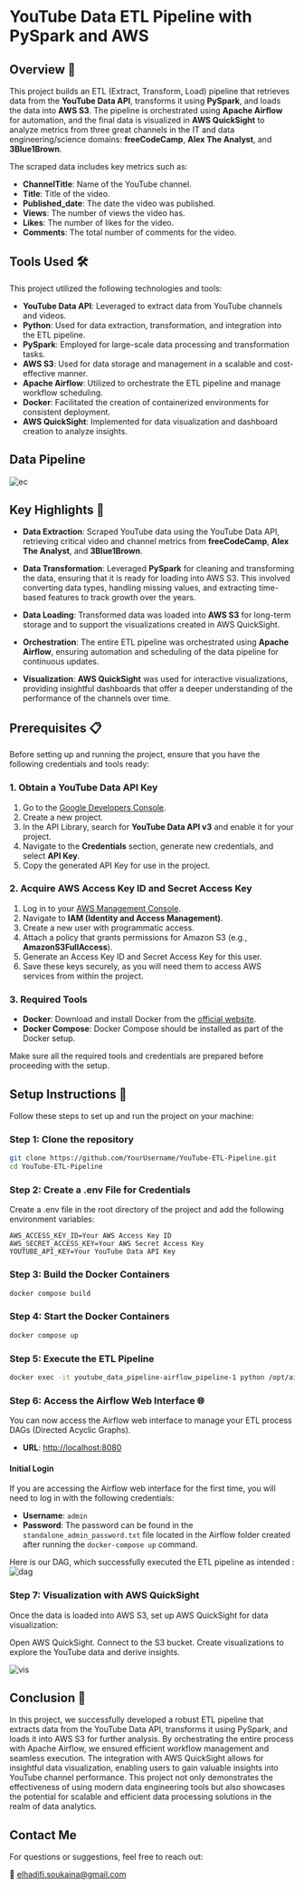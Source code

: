 # YouTube Data ETL Pipeline with PySpark and AWS

## Overview 🚀
This project builds an ETL (Extract, Transform, Load) pipeline that retrieves data from the **YouTube Data API**, transforms it using **PySpark**, and loads the data into **AWS S3**. The pipeline is orchestrated using **Apache Airflow** for automation, and the final data is visualized in **AWS QuickSight** to analyze metrics from three great channels in the IT and data engineering/science domains: **freeCodeCamp**, **Alex The Analyst**, and **3Blue1Brown**.

The scraped data includes key metrics such as:
- **ChannelTitle**: Name of the YouTube channel.
- **Title**: Title of the video.
- **Published_date**: The date the video was published.
- **Views**: The number of views the video has.
- **Likes**: The number of likes for the video.
- **Comments**: The total number of comments for the video.

## Tools Used 🛠️

This project utilized the following technologies and tools:

- **YouTube Data API**: Leveraged to extract data from YouTube channels and videos.
- **Python**: Used for data extraction, transformation, and integration into the ETL pipeline.
- **PySpark**: Employed for large-scale data processing and transformation tasks.
- **AWS S3**: Used for data storage and management in a scalable and cost-effective manner.
- **Apache Airflow**: Utilized to orchestrate the ETL pipeline and manage workflow scheduling.
- **Docker**: Facilitated the creation of containerized environments for consistent deployment.
- **AWS QuickSight**: Implemented for data visualization and dashboard creation to analyze insights.

## Data Pipeline
![ec](https://github.com/user-attachments/assets/b2fbcaee-10f5-4702-ad44-4a4957c7aa25)

## Key Highlights 🌟

- **Data Extraction**: Scraped YouTube data using the YouTube Data API, retrieving critical video and channel metrics from **freeCodeCamp**, **Alex The Analyst**, and **3Blue1Brown**.

- **Data Transformation**: Leveraged **PySpark** for cleaning and transforming the data, ensuring that it is ready for loading into AWS S3. This involved converting data types, handling missing values, and extracting time-based features to track growth over the years.

- **Data Loading**: Transformed data was loaded into **AWS S3** for long-term storage and to support the visualizations created in AWS QuickSight.

- **Orchestration**: The entire ETL pipeline was orchestrated using **Apache Airflow**, ensuring automation and scheduling of the data pipeline for continuous updates.

- **Visualization**: **AWS QuickSight** was used for interactive visualizations, providing insightful dashboards that offer a deeper understanding of the performance of the channels over time.


## Prerequisites 📋

Before setting up and running the project, ensure that you have the following credentials and tools ready:

### 1. Obtain a YouTube Data API Key

1. Go to the [Google Developers Console](https://console.developers.google.com/).
2. Create a new project.
3. In the API Library, search for **YouTube Data API v3** and enable it for your project.
4. Navigate to the **Credentials** section, generate new credentials, and select **API Key**.
5. Copy the generated API Key for use in the project.

### 2. Acquire AWS Access Key ID and Secret Access Key

1. Log in to your [AWS Management Console](https://aws.amazon.com/console/).
2. Navigate to **IAM (Identity and Access Management)**.
3. Create a new user with programmatic access.
4. Attach a policy that grants permissions for Amazon S3 (e.g., **AmazonS3FullAccess**).
5. Generate an Access Key ID and Secret Access Key for this user.
6. Save these keys securely, as you will need them to access AWS services from within the project.

### 3. Required Tools

- **Docker**: Download and install Docker from the [official website](https://www.docker.com/get-started).
- **Docker Compose**: Docker Compose should be installed as part of the Docker setup.

Make sure all the required tools and credentials are prepared before proceeding with the setup.


## Setup Instructions 📝

Follow these steps to set up and run the project on your machine:

### Step 1: Clone the repository

```bash
git clone https://github.com/YourUsername/YouTube-ETL-Pipeline.git
cd YouTube-ETL-Pipeline
```


### Step 2: Create a .env File for Credentials

Create a .env file in the root directory of the project and add the following environment variables:

```plaintext
AWS_ACCESS_KEY_ID=Your AWS Access Key ID
AWS_SECRET_ACCESS_KEY=Your AWS Secret Access Key
YOUTUBE_API_KEY=Your YouTube Data API Key
```

### Step 3: Build the Docker Containers

```bash
docker compose build
```

### Step 4: Start the Docker Containers

```bash
docker compose up
```

### Step 5: Execute the ETL Pipeline

```bash
docker exec -it youtube_data_pipeline-airflow_pipeline-1 python /opt/airflow/dags/youtube_etl_dag.py
```

### Step 6: Access the Airflow Web Interface 🌐

You can now access the Airflow web interface to manage your ETL process DAGs (Directed Acyclic Graphs).

- **URL**: [http://localhost:8080](http://localhost:8080)

#### Initial Login

If you are accessing the Airflow web interface for the first time, you will need to log in with the following credentials:

- **Username**: `admin`
- **Password**: The password can be found in the `standalone_admin_password.txt` file located in the Airflow folder created after running the `docker-compose up` command.


Here is our DAG, which successfully executed the ETL pipeline as intended : 
![dag](https://github.com/user-attachments/assets/a8094cd5-100f-4cdc-9ed9-93a51eb02aff)


### Step 7: Visualization with AWS QuickSight
Once the data is loaded into AWS S3, set up AWS QuickSight for data visualization:

Open AWS QuickSight.
Connect to the S3 bucket.
Create visualizations to explore the YouTube data and derive insights.

![vis](https://github.com/user-attachments/assets/6629521a-83dc-48fc-a086-b7edb2c3de69)



## Conclusion 🎉

In this project, we successfully developed a robust ETL pipeline that extracts data from the YouTube Data API, transforms it using PySpark, and loads it into AWS S3 for further analysis. By orchestrating the entire process with Apache Airflow, we ensured efficient workflow management and seamless execution. The integration with AWS QuickSight allows for insightful data visualization, enabling users to gain valuable insights into YouTube channel performance. This project not only demonstrates the effectiveness of using modern data engineering tools but also showcases the potential for scalable and efficient data processing solutions in the realm of data analytics.


## Contact Me

For questions or suggestions, feel free to reach out:

📩 elhadifi.soukaina@gmail.com
